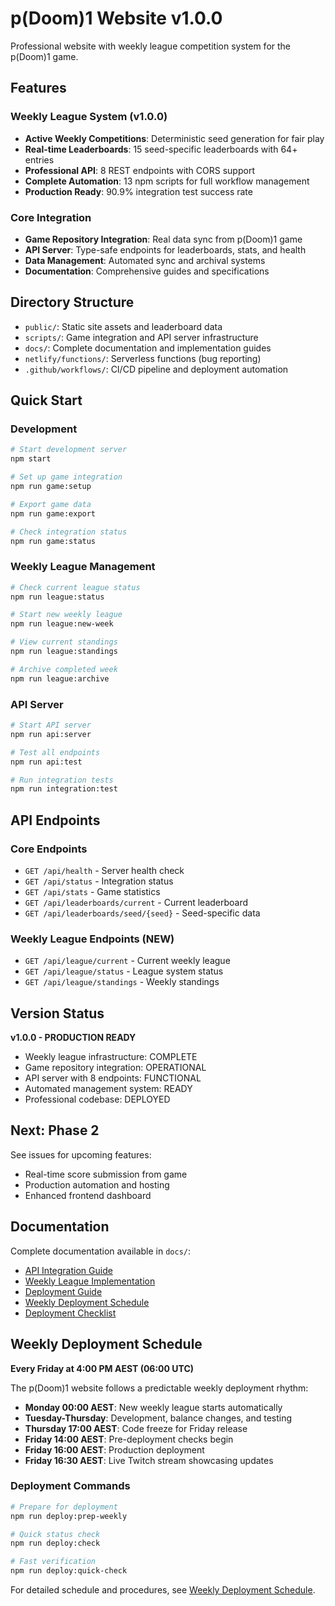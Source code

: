 # p(Doom)1 Website v1.0.0

Professional website with weekly league competition system for the p(Doom)1 game.

## Features

### Weekly League System (v1.0.0)
- **Active Weekly Competitions**: Deterministic seed generation for fair play
- **Real-time Leaderboards**: 15 seed-specific leaderboards with 64+ entries
- **Professional API**: 8 REST endpoints with CORS support
- **Complete Automation**: 13 npm scripts for full workflow management
- **Production Ready**: 90.9% integration test success rate

### Core Integration
- **Game Repository Integration**: Real data sync from p(Doom)1 game
- **API Server**: Type-safe endpoints for leaderboards, stats, and health
- **Data Management**: Automated sync and archival systems
- **Documentation**: Comprehensive guides and specifications

## Directory Structure

- `public/`: Static site assets and leaderboard data
- `scripts/`: Game integration and API server infrastructure
- `docs/`: Complete documentation and implementation guides
- `netlify/functions/`: Serverless functions (bug reporting)
- `.github/workflows/`: CI/CD pipeline and deployment automation

## Quick Start

### Development
```bash
# Start development server
npm start

# Set up game integration
npm run game:setup

# Export game data
npm run game:export

# Check integration status
npm run game:status
```

### Weekly League Management
```bash
# Check current league status
npm run league:status

# Start new weekly league
npm run league:new-week

# View current standings
npm run league:standings

# Archive completed week
npm run league:archive
```

### API Server
```bash
# Start API server
npm run api:server

# Test all endpoints
npm run api:test

# Run integration tests
npm run integration:test
```

## API Endpoints

### Core Endpoints
- `GET /api/health` - Server health check
- `GET /api/status` - Integration status
- `GET /api/stats` - Game statistics
- `GET /api/leaderboards/current` - Current leaderboard
- `GET /api/leaderboards/seed/{seed}` - Seed-specific data

### Weekly League Endpoints (NEW)
- `GET /api/league/current` - Current weekly league
- `GET /api/league/status` - League system status
- `GET /api/league/standings` - Weekly standings

## Version Status

**v1.0.0 - PRODUCTION READY**
- Weekly league infrastructure: COMPLETE
- Game repository integration: OPERATIONAL
- API server with 8 endpoints: FUNCTIONAL
- Automated management system: READY
- Professional codebase: DEPLOYED

## Next: Phase 2

See issues for upcoming features:
- Real-time score submission from game
- Production automation and hosting
- Enhanced frontend dashboard

## Documentation

Complete documentation available in `docs/`:
- [API Integration Guide](docs/03-integrations/api-integration-complete.md)
- [Weekly League Implementation](docs/03-integrations/weekly-league-phase1-complete.md)
- [Deployment Guide](docs/03-integrations/v1-deployment-ready.md)
- [Weekly Deployment Schedule](docs/02-deployment/weekly-deployment-schedule.md)
- [Deployment Checklist](docs/02-deployment/weekly-deployment-checklist.md)

## Weekly Deployment Schedule

**Every Friday at 4:00 PM AEST (06:00 UTC)**

The p(Doom)1 website follows a predictable weekly deployment rhythm:
- **Monday 00:00 AEST**: New weekly league starts automatically
- **Tuesday-Thursday**: Development, balance changes, and testing
- **Thursday 17:00 AEST**: Code freeze for Friday release
- **Friday 14:00 AEST**: Pre-deployment checks begin
- **Friday 16:00 AEST**: Production deployment
- **Friday 16:30 AEST**: Live Twitch stream showcasing updates

### Deployment Commands

```bash
# Prepare for deployment
npm run deploy:prep-weekly

# Quick status check
npm run deploy:check

# Fast verification
npm run deploy:quick-check
```

For detailed schedule and procedures, see [Weekly Deployment Schedule](docs/02-deployment/weekly-deployment-schedule.md).